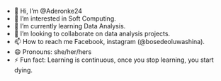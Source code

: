 - 👋 Hi, I’m @Aderonke24
- 👀 I’m interested in Soft Computing.
- 🌱 I’m currently learning Data Analysis.
- 💞️ I’m looking to collaborate on data analysis projects.
- 📫 How to reach me Facebook, instagram (@bosedeoluwashina).
- 😄 Pronouns: she/her/hers
- ⚡ Fun fact: Learning is continuous, once you stop learning, you start dying.

<!---
Aderonke24/Aderonke24 is a ✨ special ✨ repository because its `README.md` (this file) appears on your GitHub profile.
You can click the Preview link to take a look at your changes.
--->
